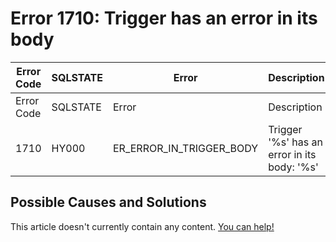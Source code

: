 
# Error 1710: Trigger has an error in its body


| Error Code | SQLSTATE | Error | Description |
| --- | --- | --- | --- |
| Error Code | SQLSTATE | Error | Description |
| 1710 | HY000 | ER_ERROR_IN_TRIGGER_BODY | Trigger '%s' has an error in its body: '%s' |




## Possible Causes and Solutions


This article doesn't currently contain any content. [You can help!](/en/writing-and-editing-knowledge-base-articles/)

